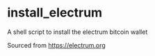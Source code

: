 # install_electrum
A shell script to install the electrum bitcoin wallet

Sourced from https://electrum.org
